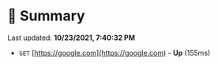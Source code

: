 # 📖 Summary
Last updated: **10/23/2021, 7:40:32 PM**

- `GET` [https://google.com](https://google.com) - **Up** (155ms)
